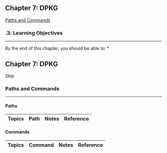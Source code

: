 Chapter 7: DPKG
---------------


[Paths and Commands](#paths-and-commands)  
  
### .3: Learning Objectives
----
By the end of this chapter, you should be able to:
* 

Chapter 7: DPKG
-----
Skip




### Paths and Commands
----
  
#### Paths  

Topics | Path | Notes | Reference
------ | ---- | ----- | ---------


#### Commands  

Topics | Command | Notes | Reference
------ | ------- | ----- | ---------

